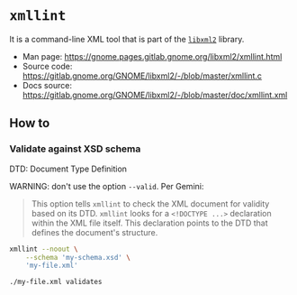 # `xmllint`

It is a command-line XML tool that is part of the
[`libxml2`](https://gitlab.gnome.org/GNOME/libxml2) library.

- Man page: <https://gnome.pages.gitlab.gnome.org/libxml2/xmllint.html>
- Source code: <https://gitlab.gnome.org/GNOME/libxml2/-/blob/master/xmllint.c>
- Docs source: <https://gitlab.gnome.org/GNOME/libxml2/-/blob/master/doc/xmllint.xml>

## How to

### Validate against XSD schema

DTD: Document Type Definition

WARNING: don't use the option `--valid`. Per Gemini:

> This option tells `xmllint` to check the XML document for validity based on its DTD.
  `xmllint` looks for a `<!DOCTYPE ...>` declaration within the XML file itself.
  This declaration points to the DTD that defines the document's structure.

```bash
xmllint --noout \
    --schema 'my-schema.xsd' \
    'my-file.xml'
```

```text
./my-file.xml validates
```
